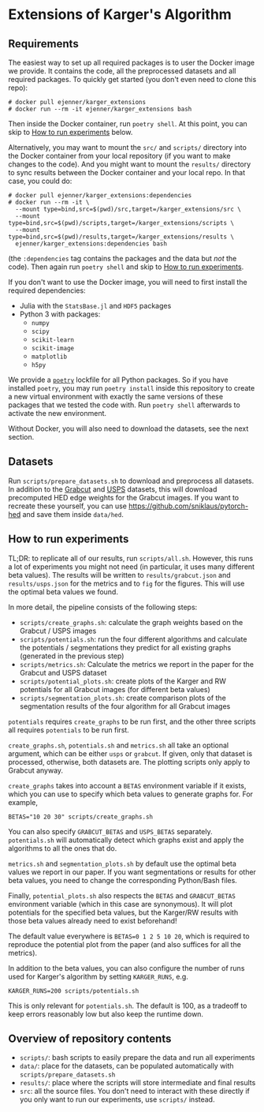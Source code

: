 # Extensions of Karger's Algorithm

## Requirements
The easiest way to set up all required packages is to user the Docker image
we provide. It contains the code, all the preprocessed datasets and all
required packages. To quickly get started (you don't even need to clone this repo):
```
# docker pull ejenner/karger_extensions
# docker run --rm -it ejenner/karger_extensions bash
```
Then inside the Docker container, run `poetry shell`. At this point,
you can skip to [How to run experiments](#how-to-run-experiments) below.

Alternatively, you may want to mount the `src/` and `scripts/` directory
into the Docker container from your local repository (if you want to
make changes to the code). And you might want to mount the `results/` directory
to sync results between the Docker container and your local repo.
In that case, you could do:
```
# docker pull ejenner/karger_extensions:dependencies
# docker run --rm -it \
  --mount type=bind,src=$(pwd)/src,target=/karger_extensions/src \
  --mount type=bind,src=$(pwd)/scripts,target=/karger_extensions/scripts \
  --mount type=bind,src=$(pwd)/results,target=/karger_extensions/results \
  ejenner/karger_extensions:dependencies bash
```
(the `:dependencies` tag contains the packages and the data but *not* the code).
Then again run `poetry shell` and skip to [How to run experiments](#how-to-run-experiments).

If you don't want to use the Docker image, you will need to first install
the required dependencies:
- Julia with the `StatsBase.jl` and `HDF5` packages
- Python 3 with packages:
  - `numpy`
  - `scipy`
  - `scikit-learn`
  - `scikit-image`
  - `matplotlib`
  - `h5py`

We provide a [`poetry`](https://python-poetry.org/) lockfile for all Python packages.
So if you have installed `poetry`, you may run `poetry install` inside this repository
to create a new virtual environment with exactly the same versions of these packages
that we tested the code with. Run `poetry shell` afterwards to activate the new
environment.

Without Docker, you will also need to download the datasets, see the next section.

## Datasets
Run `scripts/prepare_datasets.sh` to download and preprocess all datasets. In addition
to the [Grabcut](https://www.robots.ox.ac.uk/~vgg/data/iseg/) and
[USPS](https://web.stanford.edu/~hastie/StatLearnSparsity_files/DATA/zipcode.html)
datasets, this will download precomputed HED edge weights for the Grabcut images.
If you want to recreate these yourself, you can use https://github.com/sniklaus/pytorch-hed
and save them inside `data/hed`.

## How to run experiments
TL;DR: to replicate all of our results, run `scripts/all.sh`.
However, this runs a lot of experiments you might not need
(in particular, it uses many different beta values).
The results will be written to `results/grabcut.json`
and `results/usps.json` for the metrics and to `fig` for the figures.
This will use the optimal beta values we found.

In more detail, the pipeline consists of the following steps:
- `scripts/create_graphs.sh`: calculate the graph weights based on
  the Grabcut / USPS images
- `scripts/potentials.sh`: run the four different algorithms
  and calculate the potentials / segmentations they predict for
  all existing graphs (generated in the previous step)
- `scripts/metrics.sh`: Calculate the metrics we report in the paper
  for the Grabcut and USPS dataset
- `scripts/potential_plots.sh`: create plots of the Karger and RW
  potentials for all Grabcut images (for different beta values)
- `scripts/segmentation_plots.sh`: create comparison plots of the
  segmentation results of the four algorithm for all Grabcut images

`potentials` requires `create_graphs` to be run first, and the other
three scripts all requires `potentials` to be run first.

`create_graphs.sh`, `potentials.sh` and `metrics.sh` all take an optional
argument, which can be either `usps` or `grabcut`. If given, only that dataset
is processed, otherwise, both datasets are. The plotting scripts only apply
to Grabcut anyway.

`create_graphs` takes into account a `BETAS` environment variable
if it exists, which you can use to specify which beta values to
generate graphs for. For example,
```
BETAS="10 20 30" scripts/create_graphs.sh
```
You can also specify `GRABCUT_BETAS` and `USPS_BETAS` separately.
`potentials.sh` will automatically detect which graphs exist and
apply the algorithms to all the ones that do.

`metrics.sh` and `segmentation_plots.sh` by default use the optimal
beta values we report in our paper. If you want segmentations or
results for other beta values, you need to change the corresponding
Python/Bash files.

Finally, `potential_plots.sh` also respects the `BETAS` and `GRABCUT_BETAS`
environment variable (which in this case are synonymous).
It will plot potentials for the specified beta values, but the
Karger/RW results with those beta values already need to exist beforehand!

The default value everywhere is `BETAS=0 1 2 5 10 20`, which is required
to reproduce the potential plot from the paper (and also suffices
for all the metrics).

In addition to the beta values, you can also configure the number of runs
used for Karger's algorithm by setting `KARGER_RUNS`, e.g.
```
KARGER_RUNS=200 scripts/potentials.sh
```
This is only relevant for `potentials.sh`. The default is 100, as a
tradeoff to keep errors reasonably low but also keep the runtime down.

## Overview of repository contents
- `scripts/`: bash scripts to easily prepare the data and run all experiments
- `data/`: place for the datasets, can be populated automatically with `scripts/prepare_datasets.sh`
- `results/`: place where the scripts will store intermediate and final results
- `src`: all the source files. You don't need to interact with these directly
  if you only want to run our experiments, use `scripts/` instead.
